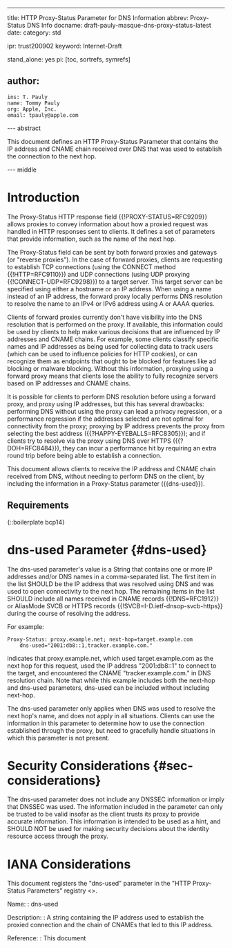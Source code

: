 ---
title: HTTP Proxy-Status Parameter for DNS Information
abbrev: Proxy-Status DNS Info
docname: draft-pauly-masque-dns-proxy-status-latest
date:
category: std

ipr: trust200902
keyword: Internet-Draft

stand_alone: yes
pi: [toc, sortrefs, symrefs]

author:
 -
    ins: T. Pauly
    name: Tommy Pauly
    org: Apple, Inc.
    email: tpauly@apple.com

--- abstract

This document defines an HTTP Proxy-Status Parameter that contains the IP address
and CNAME chain received over DNS that was used to establish the connection to the
next hop.

--- middle

# Introduction

The Proxy-Status HTTP response field {{!PROXY-STATUS=RFC9209}} allows proxies to convey
information about how a proxied request was handled in HTTP responses sent to clients.
It defines a set of parameters that provide information, such as the name of the next
hop.

The Proxy-Status field can be sent by both forward proxies and gateways (or "reverse
proxies"). In the case of forward proxies, clients are requesting to establish TCP
connections (using the CONNECT method {{!HTTP=RFC9110}}) and UDP connections
(using UDP proxying {{!CONNECT-UDP=RFC9298}}) to a target server. This target server
can be specified using either a hostname or an IP address. When using a name instead
of an IP address, the forward proxy locally performs DNS resolution to resolve the
name to an IPv4 or IPv6 address using A or AAAA queries.

Clients of forward proxies currently don't have visibility into the DNS resolution
that is performed on the proxy. If available, this information could be used by clients
to help make various decisions that are influenced by IP addresses and CNAME chains.
For example, some clients classify specific names and IP addresses as being used
for collecting data to track users (which can be used to influence policies for
HTTP cookies), or can recognize them as endpoints that ought to be blocked for
features like ad blocking or malware blocking. Without this information, proxying
using a forward proxy means that clients lose the ability to fully recognize servers
based on IP addresses and CNAME chains.

It is possible for clients to perform DNS resolution before using a forward proxy,
and proxy using IP addresses, but this has several drawbacks: performing
DNS without using the proxy can lead a privacy regression, or a performance regression
if the addresses selected are not optimal for connectivity from the proxy; proxying
by IP address prevents the proxy from selecting the best address
({{?HAPPY-EYEBALLS=RFC8305}}); and if clients try to resolve via the proxy
using DNS over HTTPS ({{?DOH=RFC8484}}), they can incur a performance hit by requiring
an extra round trip before being able to establish a connection.

This document allows clients to receive the IP address and CNAME chain received from
DNS, without needing to perform DNS on the client, by including the information in
a Proxy-Status parameter ({{dns-used}}).

## Requirements

{::boilerplate bcp14}

# dns-used Parameter {#dns-used}

The dns-used parameter's value is a String that contains one or more IP addresses and/or
DNS names in a comma-separated list. The first item in the list SHOULD be the IP address
that was resolved using DNS and was used to open connectivity to the next hop. The
remaining items in the list SHOULD include all names received in CNAME records {{!DNS=RFC1912}} or
AliasMode SVCB or HTTPS records {{!SVCB=I-D.ietf-dnsop-svcb-https}} during the course of resolving
the address.

For example:

~~~ example
Proxy-Status: proxy.example.net; next-hop=target.example.com
    dns-used="2001:db8::1,tracker.example.com."
~~~

indicates that proxy.example.net, which used target.example.com as the next hop for this request, used
the IP address "2001:db8::1" to connect to the target, and encountered the CNAME "tracker.example.com."
in DNS resolution chain. Note that while this example includes both the next-hop and dns-used
parameters, dns-used can be included without including next-hop.

The dns-used parameter only applies when DNS was used to resolve the next hop's name, and
does not apply in all situations. Clients can use the information in this parameter to determine
how to use the connection established through the proxy, but need to gracefully handle situations
in which this parameter is not present.

# Security Considerations {#sec-considerations}

The dns-used parameter does not include any DNSSEC information or imply that DNSSEC was used.
The information included in the parameter can only be trusted to be valid insofar as the client
trusts its proxy to provide accurate information. This information is intended to be used as
a hint, and SHOULD NOT be used for making security decisions about the identity resource access
through the proxy.

# IANA Considerations

This document registers the "dns-used" parameter
in the "HTTP Proxy-Status Parameters" registry
<[](https://www.iana.org/assignments/http-proxy-status)>.

Name:
: dns-used

Description:
: A string containing the IP address used to establish the proxied connection
and the chain of CNAMEs that led to this IP address.

Reference:
: This document

